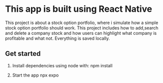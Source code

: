# This app is built using React Native
This project is about a stock option portfolio, where i simulate how a simple stock option portfolio should work.
This project includes how to add,search and delete a company stock and how users can highlight what company is profitable and what not. 
Everything is saved locally.

## Get started

1. Install dependencies using node with:
   npm install

2. Start the app
   npx expo
